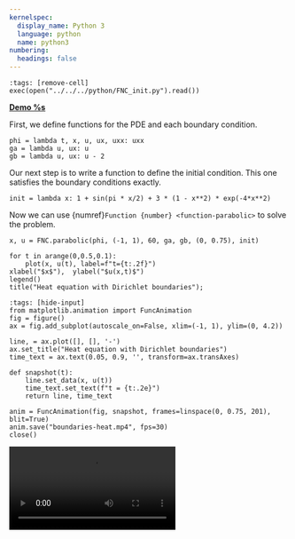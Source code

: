 ```yaml
---
kernelspec:
  display_name: Python 3
  language: python
  name: python3
numbering:
  headings: false
---
```

```{code-cell}
:tags: [remove-cell]
exec(open("../../../python/FNC_init.py").read())
```
[**Demo %s**](#demo-boundaries-heat)

First, we define functions for the PDE and each boundary condition.

```{code-cell}
phi = lambda t, x, u, ux, uxx: uxx
ga = lambda u, ux: u
gb = lambda u, ux: u - 2
```

Our next step is to write a function to define the initial condition. This one satisfies the boundary conditions exactly.

```{code-cell}
init = lambda x: 1 + sin(pi * x/2) + 3 * (1 - x**2) * exp(-4*x**2)
```

Now we can use {numref}`Function {number} <function-parabolic>` to solve the problem.

```{code-cell}
x, u = FNC.parabolic(phi, (-1, 1), 60, ga, gb, (0, 0.75), init)

for t in arange(0,0.5,0.1):
    plot(x, u(t), label=f"t={t:.2f}")
xlabel("$x$"),  ylabel("$u(x,t)$")
legend()
title("Heat equation with Dirichlet boundaries");
```

```{code-cell}
:tags: [hide-input]
from matplotlib.animation import FuncAnimation
fig = figure()
ax = fig.add_subplot(autoscale_on=False, xlim=(-1, 1), ylim=(0, 4.2))

line, = ax.plot([], [], '-')
ax.set_title("Heat equation with Dirichlet boundaries")
time_text = ax.text(0.05, 0.9, '', transform=ax.transAxes)

def snapshot(t):
    line.set_data(x, u(t))
    time_text.set_text(f"t = {t:.2e}")
    return line, time_text

anim = FuncAnimation(fig, snapshot, frames=linspace(0, 0.75, 201), blit=True)
anim.save("boundaries-heat.mp4", fps=30)
close()
```

![Heat equation with Dirichlet boundaries](boundaries-heat.mp4)

